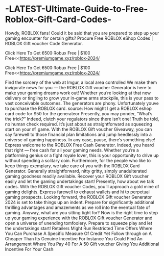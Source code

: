 # -LATEST-Ultimate-Guide-to-Free-Roblox-Gift-Card-Codes-
Howdy, ROBLOX fans! Could it be said that you are prepared to step up your gaming encounter for certain gifts? Procure Free ROBLOX eShop Codes | ROBLOX Gift voucher Code Generator.

Click Here To Get 6500 Robux Free | $100 Free<<https://premiumgame.xyz/roblox-2024/

Click Here To Get 6500 Robux Free | $100 Free<<https://premiumgame.xyz/roblox-2024/

Find the sorcery of the web at Imgur, a local area controlled We make them invigorate news for you — the ROBLOX Gift voucher Generator is here to make your gaming dreams work out! Whether you’re looking at that new delivery or tingling to grow your in-game arms stockpile, this is your pass to vast conceivable outcomes.
The generators are phony. Unfortunately youve to purchase the ROBLOX card. source: How might I get a ROBLOX eshop card code for $50 for the generateor
Presently, you may ponder, “What’s the trick?” Indeed, clutch your regulators since there isn’t one! Truth be told, no human check required. It’s just about as straightforward as squeezing start on your #1 game. With the ROBLOX Gift voucher Giveaway, you can say farewell to those financial plan limitations and jump heedlessly into a universe of gaming happiness.
In any case, pause, there’s something else! Express welcome to the ROBLOX Free Cash Generator. Indeed, you heard that right — free cash for all your gaming needs. Whether you’re a platforming genius or a fight royale lover, this is your opportunity to drive up without spending a solitary coin.
Furthermore, for the people who like to keep things exemplary, we take care of you with the ROBLOX Card Generator. Generally straightforward, nitty gritty, simply unadulterated gaming goodness readily available. Recover your ROBLOX Gift voucher easily and let the gaming undertakings start!
Presently, how about we talk codes. With the ROBLOX Gift voucher Codes, you’ll approach a gold mine of gaming delights. Express farewell to exhaust wallets and hi to perpetual gaming prospects.
Looking forward, the ROBLOX Gift voucher Generator 2024 is set to take things up an indent. Prepare for significantly additional thrilling advantages and amazements as we roll into the eventual fate of gaming.
Anyway, what are you sitting tight for? Now is the right time to step up your gaming experience with the ROBLOX Gift voucher Generator and open a universe of unending tomfoolery. Prepare to squeeze play and let the undertakings start!
Retailers Might Run Restricted Time Offers Where You Can Purchase A Specific Measure Of Credit Yet Follow through on A Cheaper Than Its Genuine Incentive For Instance You Could Find An Arrangement Where You Pay 40 For A 50 Gift voucher Giving You Additional Incentive For Your Cash





